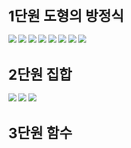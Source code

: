 
# 1단원 도형의 방정식

<img src="/2025 assets/JIHAKSA_공통수학2_고_교과서-17.jpg"/>

<img src="/2025 assets/JIHAKSA_공통수학2_고_교과서-21.jpg"/>

<img src="/2025 assets/JIHAKSA_공통수학2_고_교과서-26.jpg"/>

<img src="/2025 assets/JIHAKSA_공통수학2_고_교과서-30.jpg"/>

<img src="/2025 assets/JIHAKSA_공통수학2_고_교과서-36.jpg"/>

<img src="/2025 assets/JIHAKSA_공통수학2_고_교과서-47.jpg"/>

<img src="/2025 assets/JIHAKSA_공통수학2_고_교과서-48.jpg"/>

<img src="/2025 assets/JIHAKSA_공통수학2_고_교과서-49.jpg"/>




# 2단원 집합

<img src="/2025 assets/JIHAKSA_공통수학2_고_교과서-61.jpg"/>

<img src="/2025 assets/JIHAKSA_공통수학2_고_교과서-71.jpg"/>

<img src="/2025 assets/JIHAKSA_공통수학2_고_교과서-78.jpg"/>


# 3단원 함수